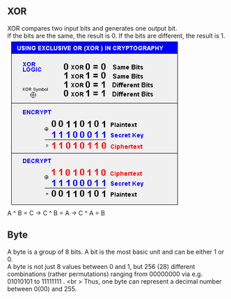 ## XOR 
XOR compares two input bits and generates one output bit. <br />
If the bits are the same, the result is 0. If the bits are different, the result is 1. <br />
![img.png](img.png) <br />
A ^ B = C -> C ^ B = A -> C ^ A = B <br />

## Byte
A byte is a group of 8 bits. A bit is the most basic unit and can be either 1 or 0. <br />
A byte is not just 8 values between 0 and 1, but 256 (28) different combinations (rather permutations) ranging from 00000000 via e.g. 01010101 to 11111111 . <br \>
Thus, one byte can represent a decimal number between 0(00) and 255.